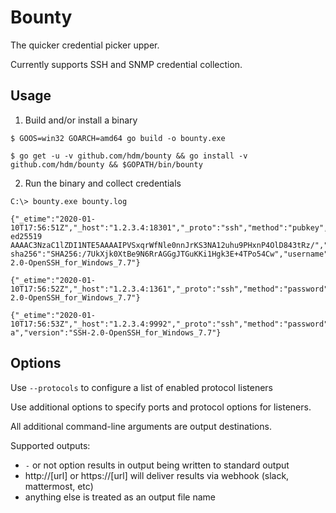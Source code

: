 # Bounty 

The quicker credential picker upper.

Currently supports SSH and SNMP credential collection.

## Usage

1. Build and/or install a binary


```
$ GOOS=win32 GOARCH=amd64 go build -o bounty.exe
```

```
$ go get -u -v github.com/hdm/bounty && go install -v github.com/hdm/bounty && $GOPATH/bin/bounty
```

2. Run the binary and collect credentials
```
C:\> bounty.exe bounty.log

{"_etime":"2020-01-10T17:56:51Z","_host":"1.2.3.4:18301","_proto":"ssh","method":"pubkey","pubkey":"ssh-ed25519 AAAAC3NzaC1lZDI1NTE5AAAAIPVSxqrWfNle0nnJrKS3NA12uhu9PHxnP4OlD843tRz/","pubkey-sha256":"SHA256:/7UkXjk0XtBe9N6RrAGGgJTGuKKi1Hgk3E+4TPo54Cw","username":"devuser","version":"SSH-2.0-OpenSSH_for_Windows_7.7"}

{"_etime":"2020-01-10T17:56:52Z","_host":"1.2.3.4:1361","_proto":"ssh","method":"password","password":"SuperS3kr3t^!","username":"root","version":"SSH-2.0-OpenSSH_for_Windows_7.7"}

{"_etime":"2020-01-10T17:56:53Z","_host":"1.2.3.4:9992","_proto":"ssh","method":"password","password":"DefaultPotato","username":"vulnscan-a","version":"SSH-2.0-OpenSSH_for_Windows_7.7"}

```

## Options

Use `--protocols` to configure a list of enabled protocol listeners

Use additional options to specify ports and protocol options for listeners.

All additional command-line arguments are output destinations.

Supported outputs:

 * `-` or not option results in output being written to standard output
 * http://[url] or https://[url] will deliver results via webhook (slack, mattermost, etc)
 * anything else is treated as an output file name

 
